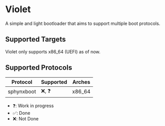 # Violet

A simple and light bootloader that aims to support multiple boot protocols.

## Supported Targets

Violet only supports x86_64 (UEFI) as of now. 

## Supported Protocols

| **Protocol** | **Supported** | **Arches**  |
|--------------|---------------|-------------|
| sphynxboot   | ❌, ❓        | x86_64      |

- ❓: Work in progress
- ✅: Done
- ❌: Not Done
